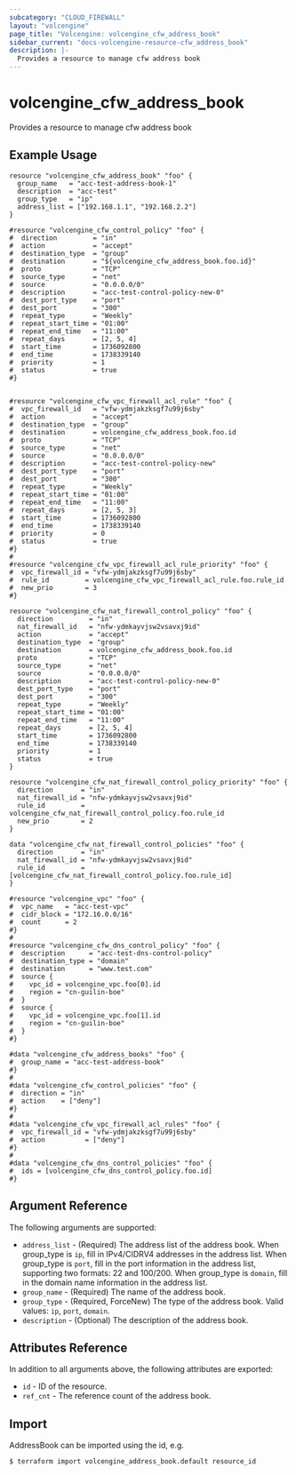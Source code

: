```yaml
---
subcategory: "CLOUD_FIREWALL"
layout: "volcengine"
page_title: "Volcengine: volcengine_cfw_address_book"
sidebar_current: "docs-volcengine-resource-cfw_address_book"
description: |-
  Provides a resource to manage cfw address book
---
```

# volcengine_cfw_address_book
Provides a resource to manage cfw address book
## Example Usage
```hcl
resource "volcengine_cfw_address_book" "foo" {
  group_name   = "acc-test-address-book-1"
  description  = "acc-test"
  group_type   = "ip"
  address_list = ["192.168.1.1", "192.168.2.2"]
}

#resource "volcengine_cfw_control_policy" "foo" {
#  direction         = "in"
#  action            = "accept"
#  destination_type  = "group"
#  destination       = "${volcengine_cfw_address_book.foo.id}"
#  proto             = "TCP"
#  source_type       = "net"
#  source            = "0.0.0.0/0"
#  description       = "acc-test-control-policy-new-0"
#  dest_port_type    = "port"
#  dest_port         = "300"
#  repeat_type       = "Weekly"
#  repeat_start_time = "01:00"
#  repeat_end_time   = "11:00"
#  repeat_days       = [2, 5, 4]
#  start_time        = 1736092800
#  end_time          = 1738339140
#  priority          = 1
#  status            = true
#}


#resource "volcengine_cfw_vpc_firewall_acl_rule" "foo" {
#  vpc_firewall_id   = "vfw-ydmjakzksgf7u99j6sby"
#  action            = "accept"
#  destination_type  = "group"
#  destination       = volcengine_cfw_address_book.foo.id
#  proto             = "TCP"
#  source_type       = "net"
#  source            = "0.0.0.0/0"
#  description       = "acc-test-control-policy-new"
#  dest_port_type    = "port"
#  dest_port         = "300"
#  repeat_type       = "Weekly"
#  repeat_start_time = "01:00"
#  repeat_end_time   = "11:00"
#  repeat_days       = [2, 5, 3]
#  start_time        = 1736092800
#  end_time          = 1738339140
#  priority          = 0
#  status            = true
#}
#
#resource "volcengine_cfw_vpc_firewall_acl_rule_priority" "foo" {
#  vpc_firewall_id = "vfw-ydmjakzksgf7u99j6sby"
#  rule_id         = volcengine_cfw_vpc_firewall_acl_rule.foo.rule_id
#  new_prio        = 3
#}

resource "volcengine_cfw_nat_firewall_control_policy" "foo" {
  direction         = "in"
  nat_firewall_id   = "nfw-ydmkayvjsw2vsavxj9id"
  action            = "accept"
  destination_type  = "group"
  destination       = volcengine_cfw_address_book.foo.id
  proto             = "TCP"
  source_type       = "net"
  source            = "0.0.0.0/0"
  description       = "acc-test-control-policy-new-0"
  dest_port_type    = "port"
  dest_port         = "300"
  repeat_type       = "Weekly"
  repeat_start_time = "01:00"
  repeat_end_time   = "11:00"
  repeat_days       = [2, 5, 4]
  start_time        = 1736092800
  end_time          = 1738339140
  priority          = 1
  status            = true
}

resource "volcengine_cfw_nat_firewall_control_policy_priority" "foo" {
  direction       = "in"
  nat_firewall_id = "nfw-ydmkayvjsw2vsavxj9id"
  rule_id         = volcengine_cfw_nat_firewall_control_policy.foo.rule_id
  new_prio        = 2
}

data "volcengine_cfw_nat_firewall_control_policies" "foo" {
  direction       = "in"
  nat_firewall_id = "nfw-ydmkayvjsw2vsavxj9id"
  rule_id         = [volcengine_cfw_nat_firewall_control_policy.foo.rule_id]
}

#resource "volcengine_vpc" "foo" {
#  vpc_name   = "acc-test-vpc"
#  cidr_block = "172.16.0.0/16"
#  count      = 2
#}
#
#resource "volcengine_cfw_dns_control_policy" "foo" {
#  description      = "acc-test-dns-control-policy"
#  destination_type = "domain"
#  destination      = "www.test.com"
#  source {
#    vpc_id = volcengine_vpc.foo[0].id
#    region = "cn-guilin-boe"
#  }
#  source {
#    vpc_id = volcengine_vpc.foo[1].id
#    region = "cn-guilin-boe"
#  }
#}

#data "volcengine_cfw_address_books" "foo" {
#  group_name = "acc-test-address-book"
#}
#
#data "volcengine_cfw_control_policies" "foo" {
#  direction = "in"
#  action    = ["deny"]
#}
#
#data "volcengine_cfw_vpc_firewall_acl_rules" "foo" {
#  vpc_firewall_id = "vfw-ydmjakzksgf7u99j6sby"
#  action          = ["deny"]
#}
#
#data "volcengine_cfw_dns_control_policies" "foo" {
#  ids = [volcengine_cfw_dns_control_policy.foo.id]
#}
```
## Argument Reference
The following arguments are supported:
* `address_list` - (Required) The address list of the address book.
 When group_type is `ip`, fill in IPv4/CIDRV4 addresses in the address list.
 When group_type is `port`, fill in the port information in the address list, supporting two formats: 22 and 100/200.
 When group_type is `domain`, fill in the domain name information in the address list.
* `group_name` - (Required) The name of the address book.
* `group_type` - (Required, ForceNew) The type of the address book. Valid values: `ip`, `port`, `domain`.
* `description` - (Optional) The description of the address book.

## Attributes Reference
In addition to all arguments above, the following attributes are exported:
* `id` - ID of the resource.
* `ref_cnt` - The reference count of the address book.


## Import
AddressBook can be imported using the id, e.g.
```
$ terraform import volcengine_address_book.default resource_id
```

